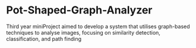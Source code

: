 # Pot-Shaped-Graph-Analyzer
Third year miniProject aimed to develop a system that utilises graph-based techniques to analyse images, focusing on similarity detection, classification, and path finding
